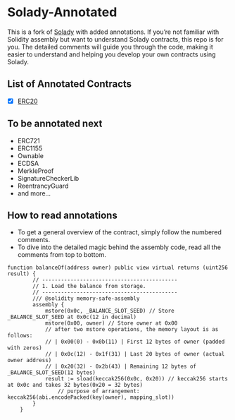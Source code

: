# Solady-Annotated

This is a fork of [Solady](https://github.com/Vectorized/solady) with added annotations.
If you’re not familiar with Solidity assembly but want to understand Solady contracts, this repo is for you.
The detailed comments will guide you through the code, making it easier to understand and helping you develop your own contracts using Solady.

## List of Annotated Contracts

-   [x] [ERC20](https://github.com/adnpark/solady-annotated/blob/main/src/tokens/ERC20.sol)

## To be annotated next

-   ERC721
-   ERC1155
-   Ownable
-   ECDSA
-   MerkleProof
-   SignatureCheckerLib
-   ReentrancyGuard
-   and more...

## How to read annotations

-   To get a general overview of the contract, simply follow the numbered comments.
-   To dive into the detailed magic behind the assembly code, read all the comments from top to bottom.

```solidity
function balanceOf(address owner) public view virtual returns (uint256 result) {
        // -------------------------------------------
        // 1. Load the balance from storage.
        // -------------------------------------------
        /// @solidity memory-safe-assembly
        assembly {
            mstore(0x0c, _BALANCE_SLOT_SEED) // Store _BALANCE_SLOT_SEED at 0x0c(12 in decimal)
            mstore(0x00, owner) // Store owner at 0x00
            // after two mstore operations, the memory layout is as follows:
            // | 0x00(0) - 0x0b(11) | First 12 bytes of owner (padded with zeros)
            // | 0x0c(12) - 0x1f(31) | Last 20 bytes of owner (actual owner address)
            // | 0x20(32) - 0x2b(43) | Remaining 12 bytes of _BALANCE_SLOT_SEED(12 bytes)
            result := sload(keccak256(0x0c, 0x20)) // keccak256 starts at 0x0c and takes 32 bytes(0x20 = 32 bytes)
                // purpose of arrangement: keccak256(abi.encodePacked(key(owner), mapping_slot))
        }
    }
```
